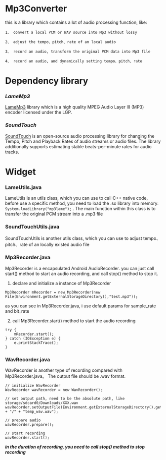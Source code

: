 # Mp3Converter
this is a library which contains a lot of audio processing function, like:

    1、 convert a local PCM or WAV source into Mp3 without lossy
    
    2、 adjust the tempo、pitch、rate of an local audio
    
    3、 record an audio, transform the original PCM data into Mp3 file
    
    4、 record an audio, and dynamically setting tempo、pitch、rate

# Dependency library
### **_LameMp3_**
[LameMp3](http://lame.sourceforge.net/) library which is a high quality MPEG Audio Layer III (MP3) encoder licensed under the LGP.

### **_SoundTouch_**
[SoundTouch](https://www.surina.net/soundtouch/) is an open-source audio processing library for changing the Tempo, Pitch and Playback Rates of audio streams or audio files. The library additionally supports estimating stable beats-per-minute rates for audio tracks.

# Widget
### LameUtils.java
LameUtils is an utils class, which you can use to call C++ native code, before use a specific method, you need to load the .so
library into memory: `System.loadLibrary("mp3lame");` . The main function within this class is to transfer the original PCM stream into a .mp3 file

### SoundTouchUtils.java
SoundTouchUtils is another utils class, which you can use to adjust tempo、pitch、rate of an locally existed audio file

### Mp3Recorder.java
Mp3Recorder is a encapsulated Android AudioRecorder. you can just call start() method to start an
audio recording, and call stop() method to stop it.
<br>
1. declare and initialize a instance of Mp3Recorder
```
Mp3Recorder mRecorder = new Mp3Recorder(new File(Environment.getExternalStorageDirectory(),"test.mp3"));
```

as you can see in Mp3Recorder.java, i use default params for sample_rate and bit_rate

2. call Mp3Recorder.start() method to start the audio recording
```
try {
    mRecorder.start();
} catch (IOException e) {
    e.printStackTrace();
}
```
### WavRecorder.java
WavRecorder is another type of recording compared with Mp3Recorder.java。 The output file should be .wav format.

```
// initialize WavRecorder
WavRecorder wavRecorder = new WavRecorder();

// set output path, need to be the absolute path, like storage/sdcard0/Downloads/XXX.wav
wavRecorder.setOutputFile(Environment.getExternalStorageDirectory().getAbsolutePath() + "/" + "temp_wav.wav");

// prepare audio
wavRecorder.prepare();

// start recording
wavRecorder.start();
```
<b><i>in the duration of recording, you need to call stop() method to stop recording</i></b>
